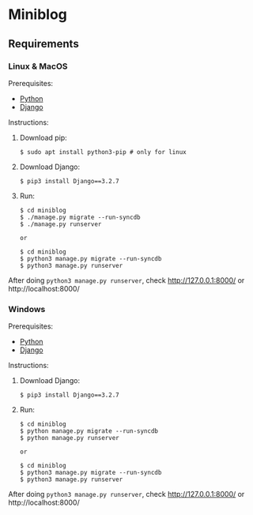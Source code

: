# Miniblog

## Requirements

### Linux & MacOS

Prerequisites:

- [Python][python-download]
- [Django][django-download]

Instructions:

1.  Download pip:

        $ sudo apt install python3-pip # only for linux

1.  Download Django:

        $ pip3 install Django==3.2.7

1.  Run:

        $ cd miniblog
        $ ./manage.py migrate --run-syncdb
        $ ./manage.py runserver

        or

        $ cd miniblog
        $ python3 manage.py migrate --run-syncdb
        $ python3 manage.py runserver

After doing ```python3 manage.py runserver```, check http://127.0.0.1:8000/ or http://localhost:8000/

### Windows

Prerequisites:

- [Python][python-download]
- [Django][django-download]

Instructions:

1.  Download Django:

        $ pip3 install Django==3.2.7

1.  Run:

        $ cd miniblog
        $ python manage.py migrate --run-syncdb
        $ python manage.py runserver

        or

        $ cd miniblog
        $ python3 manage.py migrate --run-syncdb
        $ python3 manage.py runserver

After doing `python3 manage.py runserver`, check http://127.0.0.1:8000/ or http://localhost:8000/

[django-download]: https://www.djangoproject.com/download/
[python-download]: https://www.python.org/downloads/
